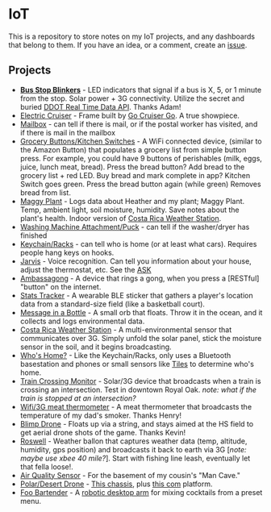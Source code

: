 # IoT

This is a repository to store notes on my IoT projects, and any dashboards that belong to them. If you have an idea, or a comment, create an [issue](https://github.com/jordanskole/IoT/issues).

## Projects

* [**Bus Stop Blinkers**](#) - LED indicators that signal if a bus is X, 5, or 1 minute from the stop. Solar power + 3G connectivity. Utilize the secret and buried [DDOT Real Time Data API](http://ddot-beta.herokuapp.com/api/api/where/vehicles-for-agency/DDOT.json?key=LIVEMAP). Thanks Adam! 
* [Electric Cruiser](#) - Frame built by [Go Cruiser Go](https://www.facebook.com/goCRUISERgo/). A true showpiece. 
* [Mailbox](#) - can tell if there is mail, or if the postal worker has visited, and if there is mail in the mailbox
* [Grocery Buttons/Kitchen Switches](#) - A WiFi connected device, (similar to the Amazon Button) that populates a grocery list from simple button press. For example, you could have 9 buttons of perishables (milk, eggs, juice, lunch meat, bread). Press the bread button? Add bread to the grocery list + red LED. Buy bread and mark complete in app? Kitchen Switch goes green. Press the bread button again (while green) Removes bread from list. 
* [Maggy Plant](https://github.com/jordanskole/IoT/tree/master/maggyplant) - Logs data about Heather and my plant; Maggy Plant. Temp, ambient light, soil moisture, humidity. Save notes about the plant's health. Indoor version of [Costa Rica Weather Station](#). 
* [Washing Machine Attachment/Puck](#) - can tell if the washer/dryer has finished
* [Keychain/Racks](#) - can tell who is home (or at least what cars). Requires people hang keys on hooks.
* [Jarvis](#) - Voice recognition. Can tell you information about your house, adjust the thermostat, etc. See the [ASK](https://developer.amazon.com/public/solutions/alexa/alexa-voice-service)
* [Ambassagong](#) - A device that rings a gong, when you press a [RESTful] "button" on the internet. 
* [Stats Tracker](#) - A wearable BLE sticker that gathers a player's location data from a standard-size field (like a basketball court). 
* [Message in a Bottle](#) - A small orb that floats. Throw it in the ocean, and it collects and logs environmental data.
* [Costa Rica Weather Station](#) - A multi-environmental sensor that communicates over 3G. Simply unfold the solar panel, stick the moisture sensor in the soil, and it begins broadcasting.
* [Who's Home?](#) - Like the Keychain/Racks, only uses a Bluetooth basestation and phones or small sensors like [Tiles](#) to determine who's home.
* [Train Crossing Monitor](#) - Solar/3G device that broadcasts when a train is crossing an intersection. Test in downtown Royal Oak. _note: what if the train is stopped at an intersection?_
* [Wifi/3G meat thermometer](#) - A meat thermometer that broadcasts the temperature of my dad's smoker. Thanks Henry! 
* [Blimp Drone](#) - Floats up via a string, and stays aimed at the HS field to get aerial drone shots of the game. Thanks Kevin! 
* [Roswell](#) - Weather ballon that captures weather data (temp, altitude, humidity, gps position) and broadcasts it back to earth via 3G [_note: maybe use xbee 40 mile?_]. Start with fishing line leash, eventually let that fella loose!.
* [Air Quality Sensor](#) - For the basement of my cousin's "Man Cave."
* [Polar/Desert Drone](#) - [This chassis](https://www.sparkfun.com/products/12719), plus [this com](https://www.sparkfun.com/products/13745) platform. 
* [Foo Bartender](#) - A [robotic desktop arm](https://www.sparkfun.com/products/13663) for mixing cocktails from a preset menu. 
